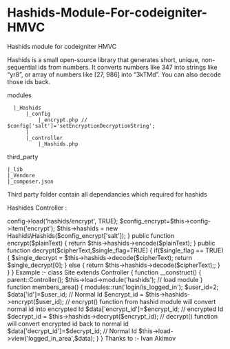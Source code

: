# Hashids-Module-For-codeigniter-HMVC
Hashids module for codeigniter HMVC

Hashids is a small open-source library that generates short, unique, non-sequential ids from numbers.
It converts numbers like 347 into strings like “yr8”, or array of numbers like [27, 986] into “3kTMd”.
You can also decode those ids back.

modules

      |_Hashids
     	  |_config
     	      |_encrypt.php // $config['salt']='setEncryptionDecryptionString';
     	  |
          |_controller
              |_Hashids.php
third_party

	|_lib
	|_Vendore
	|_composer.json
	

Third party folder contain all dependancies which required for hashids

Hashides Controller : 

<?php if ( ! defined('BASEPATH')) exit('No direct script access allowed');
require_once APPPATH."/third_party/hashids/vendor/autoload.php"; 
class Hashids extends Controller 
{
	private $hashids='';
	function __construct()
	{
	    parent::__construct();
   	    $this->config->load('hashids/encrypt', TRUE);
      	    $config_encrypt=$this->config->item('encrypt');
      	    $this->hashids = new Hashids\Hashids($config_encrypt['salt']);
	}
 	public function encrypt($plainText)
 	{
	 	return $this->hashids->encode($plainText);
 	}
 	public function decrypt($cipherText,$single_flag=TRUE)
 	{
 		if($single_flag == TRUE)
 		{
 			$single_decrypt = $this->hashids->decode($cipherText);
 			return $single_decrypt[0];
 		}
 		else
 		{
 			return $this->hashids->decode($cipherText);;
 		}
 	}

}
        
Example :-

class Site extends Controller
{

	function __construct()
	{
		parent::Controller();
		$this->load->module('hashids'); // load module
	}
	
	function members_area()
	{
		modules::run('login/is_logged_in');
		$user_id=2;
		$data['id']=$user_id; // Normal Id 
		$encrypt_id = $this->hashids->encrypt($user_id); 
		// encrypt() function from hashid module will convert normal id into encrypted Id
		
		$data['encrypt_id']=$encrypt_id; // encrypted Id
		
		$decrypt_id = $this->hashids->decrypt($encrypt_id); 
		// decrypt() function will convert encrypted id back to normal id 
		
		$data['decrypt_id']=$decrypt_id; // Normal Id
		$this->load->view('logged_in_area',$data);
	}
}


Thanks to :- Ivan Akimov
   


